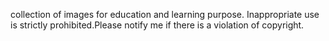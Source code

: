 collection of images for education and learning purpose. Inappropriate use is strictly prohibited.Please notify me if there is a violation of copyright.
